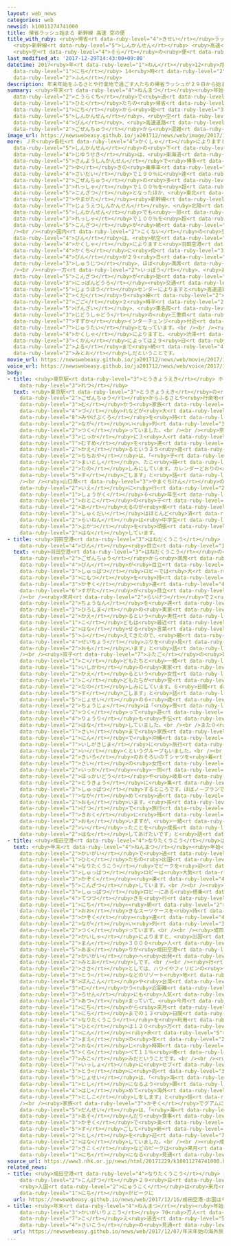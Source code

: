 ```yaml
---
layout: web_news
categories: web
newsid: k10011274741000
title: 帰省ラッシュ始まる 新幹線 高速 空の便
title_with_ruby: <ruby>帰省<rt data-ruby-level="4">きせい</rt></ruby>ラッシュ<ruby>始<rt data-ruby-level="3">はじ</rt></ruby>まる
  <ruby>新幹線<rt data-ruby-level="5">しんかんせん</rt></ruby> <ruby>高速<rt data-ruby-level="3">こうそく</rt></ruby>
  <ruby>空<rt data-ruby-level="4">そら</rt></ruby>の<ruby>便<rt data-ruby-level="4">びん</rt></ruby>
last_modified_at: '2017-12-29T14:43:00+09:00'
datetime: 2017<ruby>年<rt data-ruby-level="1">ねん</rt></ruby>12<ruby>月<rt data-ruby-level="1">がつ</rt></ruby>29<ruby>日<rt
  data-ruby-level="1">にち</rt></ruby> 14<ruby>時<rt data-ruby-level="2">じ</rt></ruby>43<ruby>分<rt
  data-ruby-level="2">ふん</rt></ruby>
description: 年末年始をふるさとや行楽地で過ごす人たちの帰省ラッシュが２９日から始まり、新幹線、空の便、高速道路はいずれも午前中から混雑しています。
summary: <ruby>年末<rt data-ruby-level="4">ねんまつ</rt></ruby><ruby>年始<rt data-ruby-level="3">ねんし</rt></ruby>をふるさとや<ruby>行楽地<rt
  data-ruby-level="2">こうらくち</rt></ruby>で<ruby>過<rt data-ruby-level="5">す</rt></ruby>ごす<ruby>人<rt
  data-ruby-level="1">ひと</rt></ruby>たちの<ruby>帰省<rt data-ruby-level="4">きせい</rt></ruby>ラッシュが２９<ruby>日<rt
  data-ruby-level="1">にち</rt></ruby>から<ruby>始<rt data-ruby-level="3">はじ</rt></ruby>まり、<ruby>新幹線<rt
  data-ruby-level="5">しんかんせん</rt></ruby>、<ruby>空<rt data-ruby-level="4">そら</rt></ruby>の<ruby>便<rt
  data-ruby-level="4">びん</rt></ruby>、<ruby>高速道路<rt data-ruby-level="3">こうそくどうろ</rt></ruby>はいずれも<ruby>午前中<rt
  data-ruby-level="2">ごぜんちゅう</rt></ruby>から<ruby>混雑<rt data-ruby-level="5">こんざつ</rt></ruby>しています。
image_url: https://newswebeasy.github.io/ja201712/news/web/image/2017/12/29/K10011274741_1712290935_1712290936_01_03.jpg
more: ＪＲ<ruby>各社<rt data-ruby-level="4">かくしゃ</rt></ruby>によりますと、<ruby>各<rt data-ruby-level="4">かく</rt></ruby><ruby>新幹線<rt
  data-ruby-level="5">しんかんせん</rt></ruby>の<ruby>下<rt data-ruby-level="1">くだ</rt></ruby>りの<ruby>自由席<rt
  data-ruby-level="4">じゆうせき</rt></ruby>は、<ruby>東海道<rt data-ruby-level="2">とうかいどう</rt></ruby>・<ruby>山陽新幹線<rt
  data-ruby-level="5">さんようしんかんせん</rt></ruby>で<ruby>博多<rt data-ruby-level="8">はかた</rt></ruby><ruby>行<rt
  data-ruby-level="2">ゆ</rt></ruby>きの<ruby>乗車率<rt data-ruby-level="5">じょうしゃりつ</rt></ruby>が<ruby>最大<rt
  data-ruby-level="4">さいだい</rt></ruby>で１９０％に<ruby>達<rt data-ruby-level="4">たっ</rt></ruby>するなど、<ruby>午前中<rt
  data-ruby-level="2">ごぜんちゅう</rt></ruby>の<ruby>多<rt data-ruby-level="2">おお</rt></ruby>くの<ruby>列車<rt
  data-ruby-level="3">れっしゃ</rt></ruby>で１００％を<ruby>超<rt data-ruby-level="7">こ</rt></ruby>える<ruby>混雑<rt
  data-ruby-level="5">こんざつ</rt></ruby>となったほか、<ruby>東北<rt data-ruby-level="2">とうほく</rt></ruby>・<ruby>山形<rt
  data-ruby-level="2">やまがた</rt></ruby><ruby>新幹線<rt data-ruby-level="5">しんかんせん</rt></ruby>や<ruby>上越新幹線<rt
  data-ruby-level="7">じょうえつしんかんせん</rt></ruby>、<ruby>北陸<rt data-ruby-level="4">ほくりく</rt></ruby><ruby>新幹線<rt
  data-ruby-level="5">しんかんせん</rt></ruby>でも<ruby>一部<rt data-ruby-level="3">いちぶ</rt></ruby>の<ruby>列車<rt
  data-ruby-level="3">れっしゃ</rt></ruby>で１００％を<ruby>超<rt data-ruby-level="7">こ</rt></ruby>えるなど<ruby>混雑<rt
  data-ruby-level="5">こんざつ</rt></ruby>が<ruby>続<rt data-ruby-level="4">つづ</rt></ruby>いています。<br
  /><br /><ruby>国内<rt data-ruby-level="2">こくない</rt></ruby>の<ruby>空<rt data-ruby-level="4">そら</rt></ruby>の<ruby>便<rt
  data-ruby-level="4">びん</rt></ruby>は、<ruby>航空<rt data-ruby-level="4">こうくう</rt></ruby><ruby>各社<rt
  data-ruby-level="4">かくしゃ</rt></ruby>によりますと<ruby>羽田空港<rt data-ruby-level="3">はねだくうこう</rt></ruby>から<ruby>各地<rt
  data-ruby-level="4">かくち</rt></ruby>に<ruby>向<rt data-ruby-level="3">む</rt></ruby>かう<ruby>便<rt
  data-ruby-level="4">びん</rt></ruby>が２９<ruby>日<rt data-ruby-level="1">にち</rt></ruby>は<ruby>終日<rt
  data-ruby-level="3">しゅうじつ</rt></ruby>、ほぼ<ruby>満席<rt data-ruby-level="4">まんせき</rt></ruby>となっています。<br
  /><br /><ruby>一方<rt data-ruby-level="2">いっぽう</rt></ruby>、<ruby>高速道路<rt data-ruby-level="3">こうそくどうろ</rt></ruby>でも<ruby>混雑<rt
  data-ruby-level="5">こんざつ</rt></ruby>が<ruby>始<rt data-ruby-level="3">はじ</rt></ruby>まっていて、<ruby>日本道路<rt
  data-ruby-level="3">にっぽんどうろ</rt></ruby><ruby>交通<rt data-ruby-level="2">こうつう</rt></ruby><ruby>情報<rt
  data-ruby-level="5">じょうほう</rt></ruby>センターによりますと<ruby>高速道路<rt data-ruby-level="3">こうそくどうろ</rt></ruby>の<ruby>下<rt
  data-ruby-level="2">くだ</rt></ruby>り<ruby>線<rt data-ruby-level="2">せん</rt></ruby>では、<ruby>午後<rt
  data-ruby-level="2">ごご</rt></ruby>２<ruby>時半<rt data-ruby-level="2">じはん</rt></ruby><ruby>現在<rt
  data-ruby-level="5">げんざい</rt></ruby>、<ruby>東名阪<rt data-ruby-level="7">ひがしめいはん</rt></ruby><ruby>自動車道<rt
  data-ruby-level="3">じどうしゃどう</rt></ruby>の<ruby>三重県<rt data-ruby-level="7">みえけん</rt></ruby>の<ruby>鈴鹿<rt
  data-ruby-level="7">すずか</rt></ruby>インターチェンジ<ruby>付近<rt data-ruby-level="4">ふきん</rt></ruby>で１２キロの<ruby>渋滞<rt
  data-ruby-level="7">じゅうたい</rt></ruby>となっています。<br /><br /><ruby>高速道路<rt data-ruby-level="3">こうそくどうろ</rt></ruby><ruby>各社<rt
  data-ruby-level="4">かくしゃ</rt></ruby>によりますと、<ruby>渋滞<rt data-ruby-level="7">じゅうたい</rt></ruby>は<ruby>区間<rt
  data-ruby-level="3">くかん</rt></ruby>によっては２９<ruby>日<rt data-ruby-level="1">にち</rt></ruby><ruby>夜<rt
  data-ruby-level="2">よる</rt></ruby>まで<ruby>続<rt data-ruby-level="4">つづ</rt></ruby>く<ruby>見通<rt
  data-ruby-level="2">みとお</rt></ruby>しだということです。
movie_url: https://newswebeasy.github.io/ja201712/news/web/movie/2017/12/29/k10011274741_201712291310_201712291311.mp4
voice_url: https://newswebeasy.github.io/ja201712/news/web/voice/2017/12/29/k10011274741_201712291310_201712291311.mp3
body:
- title: <ruby>東京駅<rt data-ruby-level="3">とうきょうえき</rt></ruby> ホームに<ruby>長<rt data-ruby-level="2">なが</rt></ruby>い<ruby>列<rt
    data-ruby-level="3">れつ</rt></ruby>
  text: <ruby>東京駅<rt data-ruby-level="3">とうきょうえき</rt></ruby>の<ruby>東海道新幹線<rt data-ruby-level="5">とうかいどうしんかんせん</rt></ruby>のホームでは、<ruby>午前中<rt
    data-ruby-level="2">ごぜんちゅう</rt></ruby>からふるさとや<ruby>行楽地<rt data-ruby-level="2">こうらくち</rt></ruby>に<ruby>向<rt
    data-ruby-level="3">む</rt></ruby>かう<ruby>家族<rt data-ruby-level="3">かぞく</rt></ruby><ruby>連<rt
    data-ruby-level="4">づ</rt></ruby>れなどが<ruby>大<rt data-ruby-level="1">おお</rt></ruby>きなキャリーバッグやお<ruby>土産袋<rt
    data-ruby-level="8">みやげぶくろ</rt></ruby>を<ruby>持<rt data-ruby-level="3">も</rt></ruby>って<ruby>長<rt
    data-ruby-level="2">なが</rt></ruby>い<ruby>列<rt data-ruby-level="3">れつ</rt></ruby>を<ruby>作<rt
    data-ruby-level="2">つく</rt></ruby>っていました。<br /><br /><ruby>奈良県<rt data-ruby-level="8">ならけん</rt></ruby>の<ruby>実家<rt
    data-ruby-level="3">じっか</rt></ruby>に３<ruby>人<rt data-ruby-level="1">にん</rt></ruby>の<ruby>娘<rt
    data-ruby-level="7">むすめ</rt></ruby>を<ruby>連<rt data-ruby-level="4">つ</rt></ruby>れて<ruby>帰<rt
    data-ruby-level="2">かえ</rt></ruby>るという３５<ruby>歳<rt data-ruby-level="7">さい</rt></ruby>の<ruby>父親<rt
    data-ruby-level="2">ちちおや</rt></ruby>は、「<ruby>子<rt data-ruby-level="1">こ</rt></ruby>どもたちは<ruby>毎年<rt
    data-ruby-level="2">まいとし</rt></ruby>、たこ<ruby>揚<rt data-ruby-level="7">あ</rt></ruby>げをするのを<ruby>楽<rt
    data-ruby-level="2">たの</rt></ruby>しみにしています。カレンダーどおりの<ruby>休<rt data-ruby-level="1">やす</rt></ruby>みなので、ゆくっりと<ruby>過<rt
    data-ruby-level="5">す</rt></ruby>ごします」と<ruby>話<rt data-ruby-level="2">はな</rt></ruby>していました。<br
    /><br /><ruby>山口県<rt data-ruby-level="3">やまぐちけん</rt></ruby>の<ruby>祖父<rt data-ruby-level="5">そふ</rt></ruby>の<ruby>家<rt
    data-ruby-level="2">いえ</rt></ruby>に<ruby>行<rt data-ruby-level="2">い</rt></ruby>くという<ruby>小学<rt
    data-ruby-level="1">しょうがく</rt></ruby>６<ruby>年生<rt data-ruby-level="1">ねんせい</rt></ruby>の<ruby>男<rt
    data-ruby-level="1">おとこ</rt></ruby>の<ruby>子<rt data-ruby-level="1">こ</rt></ruby>は、「おじいちゃんたちと<ruby>会<rt
    data-ruby-level="2">あ</rt></ruby>えるのが<ruby>楽<rt data-ruby-level="2">たの</rt></ruby>しみです。きのうまでに<ruby>宿題<rt
    data-ruby-level="3">しゅくだい</rt></ruby>はほとんど<ruby>済<rt data-ruby-level="6">す</rt></ruby>ませました。<ruby>来年<rt
    data-ruby-level="2">らいねん</rt></ruby>は<ruby>中学生<rt data-ruby-level="1">ちゅうがくせい</rt></ruby>になるので、<ruby>部活<rt
    data-ruby-level="3">ぶかつ</rt></ruby>を<ruby>頑張<rt data-ruby-level="7">がんば</rt></ruby>りたいです」と<ruby>話<rt
    data-ruby-level="2">はな</rt></ruby>しています。
- title: <ruby>羽田空港<rt data-ruby-level="3">はねだくうこう</rt></ruby> <ruby>満席<rt data-ruby-level="4">まんせき</rt></ruby>の<ruby>便<rt
    data-ruby-level="4">びん</rt></ruby><ruby>目立<rt data-ruby-level="1">めだ</rt></ruby>つ
  text: <ruby>羽田空港<rt data-ruby-level="3">はねだくうこう</rt></ruby>の<ruby>国内線<rt data-ruby-level="2">こくないせん</rt></ruby>は<ruby>午前中<rt
    data-ruby-level="2">ごぜんちゅう</rt></ruby>から<ruby>満席<rt data-ruby-level="4">まんせき</rt></ruby>の<ruby>便<rt
    data-ruby-level="4">びん</rt></ruby>が<ruby>目立<rt data-ruby-level="1">めだ</rt></ruby>ち、<ruby>出発<rt
    data-ruby-level="3">しゅっぱつ</rt></ruby>ロビーでは<ruby>大<rt data-ruby-level="1">おお</rt></ruby>きな<ruby>荷物<rt
    data-ruby-level="3">にもつ</rt></ruby>を<ruby>持<rt data-ruby-level="3">も</rt></ruby>った<ruby>家族<rt
    data-ruby-level="3">かぞく</rt></ruby><ruby>連<rt data-ruby-level="4">づ</rt></ruby>れなどの<ruby>姿<rt
    data-ruby-level="6">すがた</rt></ruby>が<ruby>目立<rt data-ruby-level="1">めだ</rt></ruby>ちました。<br
    /><br /><ruby>来月<rt data-ruby-level="2">らいげつ</rt></ruby>で２<ruby>歳<rt data-ruby-level="7">さい</rt></ruby>になる<ruby>長男<rt
    data-ruby-level="2">ちょうなん</rt></ruby>を<ruby>連<rt data-ruby-level="4">つ</rt></ruby>れて<ruby>広島<rt
    data-ruby-level="3">ひろしま</rt></ruby>の<ruby>実家<rt data-ruby-level="3">じっか</rt></ruby>に<ruby>帰<rt
    data-ruby-level="2">かえ</rt></ruby>るという<ruby>男性<rt data-ruby-level="5">だんせい</rt></ruby>は、「<ruby>子<rt
    data-ruby-level="1">こ</rt></ruby>どもは<ruby>最近<rt data-ruby-level="4">さいきん</rt></ruby><ruby>話<rt
    data-ruby-level="2">はな</rt></ruby>せる<ruby>言葉<rt data-ruby-level="3">ことば</rt></ruby>が<ruby>増<rt
    data-ruby-level="5">ふ</rt></ruby>えてきたので、<ruby>親<rt data-ruby-level="2">おや</rt></ruby>に<ruby>成長<rt
    data-ruby-level="4">せいちょう</rt></ruby>ぶりを<ruby>見<rt data-ruby-level="1">み</rt></ruby>せたいと<ruby>思<rt
    data-ruby-level="2">おも</rt></ruby>います」と<ruby>話<rt data-ruby-level="2">はな</rt></ruby>していました。<br
    /><br /><ruby>双子<rt data-ruby-level="7">ふたご</rt></ruby>の<ruby>妹<rt data-ruby-level="2">いもうと</rt></ruby>や<ruby>子<rt
    data-ruby-level="1">こ</rt></ruby>どもたちと<ruby>一緒<rt data-ruby-level="7">いっしょ</rt></ruby>に<ruby>石川<rt
    data-ruby-level="1">いしかわ</rt></ruby>の<ruby>実家<rt data-ruby-level="3">じっか</rt></ruby>に<ruby>帰<rt
    data-ruby-level="2">かえ</rt></ruby>るという<ruby>女性<rt data-ruby-level="5">じょせい</rt></ruby>は、「<ruby>子<rt
    data-ruby-level="1">こ</rt></ruby>どもたちが<ruby>雪<rt data-ruby-level="2">ゆき</rt></ruby>を<ruby>楽<rt
    data-ruby-level="2">たの</rt></ruby>しみにしています。６<ruby>日間<rt data-ruby-level="2">にちかん</rt></ruby>、ゆっくり<ruby>過<rt
    data-ruby-level="5">す</rt></ruby>ごします」と<ruby>話<rt data-ruby-level="2">はな</rt></ruby>し、この<ruby>女性<rt
    data-ruby-level="5">じょせい</rt></ruby>の６<ruby>歳<rt data-ruby-level="7">さい</rt></ruby>の<ruby>長女<rt
    data-ruby-level="2">ちょうじょ</rt></ruby>は「<ruby>雪<rt data-ruby-level="2">ゆき</rt></ruby>だるまを<ruby>作<rt
    data-ruby-level="2">つく</rt></ruby>って<ruby>遊<rt data-ruby-level="3">あそ</rt></ruby>びたいです。おばあちゃんのお<ruby>料理<rt
    data-ruby-level="4">りょうり</rt></ruby>も<ruby>手伝<rt data-ruby-level="8">てつだ</rt></ruby>いたいです」と<ruby>話<rt
    data-ruby-level="2">はな</rt></ruby>していました。<br /><br />また０<ruby>歳<rt data-ruby-level="7">さい</rt></ruby>から８４<ruby>歳<rt
    data-ruby-level="7">さい</rt></ruby>まで<ruby>家族<rt data-ruby-level="3">かぞく</rt></ruby>１５<ruby>人<rt
    data-ruby-level="1">にん</rt></ruby>で<ruby>沖縄<rt data-ruby-level="7">おきなわ</rt></ruby>の<ruby>石垣島<rt
    data-ruby-level="7">いしがきじま</rt></ruby>に<ruby>旅行<rt data-ruby-level="3">りょこう</rt></ruby>に<ruby>行<rt
    data-ruby-level="2">い</rt></ruby>くというグループもいました。<br /><br />はぐれないように<ruby>黄色<rt
    data-ruby-level="2">きいろ</rt></ruby>のおそろいのＴシャツを<ruby>着<rt data-ruby-level="3">き</rt></ruby>てきたということで、５５<ruby>歳<rt
    data-ruby-level="7">さい</rt></ruby>の<ruby>女性<rt data-ruby-level="5">じょせい</rt></ruby>は「<ruby>一家<rt
    data-ruby-level="2">いっか</rt></ruby><ruby>一同<rt data-ruby-level="2">いちどう</rt></ruby>、<ruby>北海道<rt
    data-ruby-level="2">ほっかいどう</rt></ruby>や<ruby>岐阜<rt data-ruby-level="7">ぎふ</rt></ruby>から<ruby>東京<rt
    data-ruby-level="2">とうきょう</rt></ruby>に<ruby>集<rt data-ruby-level="3">あつ</rt></ruby>まって<ruby>出発<rt
    data-ruby-level="3">しゅっぱつ</rt></ruby>するところです。ほぼノープランですが、きれいな<ruby>海<rt data-ruby-level="2">うみ</rt></ruby>でも<ruby>眺<rt
    data-ruby-level="7">なが</rt></ruby>めて<ruby>過<rt data-ruby-level="5">す</rt></ruby>ごしたいと<ruby>思<rt
    data-ruby-level="2">おも</rt></ruby>います。<ruby>孫<rt data-ruby-level="4">まご</rt></ruby>は３か<ruby>月<rt
    data-ruby-level="1">げつ</rt></ruby>で<ruby>旅行<rt data-ruby-level="3">りょこう</rt></ruby>は<ruby>記憶<rt
    data-ruby-level="7">きおく</rt></ruby>に<ruby>残<rt data-ruby-level="4">のこ</rt></ruby>らないと<ruby>思<rt
    data-ruby-level="2">おも</rt></ruby>いますが、<ruby>一緒<rt data-ruby-level="7">いっしょ</rt></ruby>に<ruby>行<rt
    data-ruby-level="2">い</rt></ruby>ったことを<ruby>成長<rt data-ruby-level="4">せいちょう</rt></ruby>してから<ruby>話<rt
    data-ruby-level="2">はな</rt></ruby>してあげたいです」と<ruby>話<rt data-ruby-level="2">はな</rt></ruby>していました。
- title: <ruby>成田空港<rt data-ruby-level="4">なりたくうこう</rt></ruby>は<ruby>出国<rt data-ruby-level="2">しゅっこく</rt></ruby>ラッシュ
  text: <ruby>年末<rt data-ruby-level="4">ねんまつ</rt></ruby><ruby>年始<rt data-ruby-level="3">ねんし</rt></ruby>を<ruby>海外<rt
    data-ruby-level="2">かいがい</rt></ruby>で<ruby>過<rt data-ruby-level="5">す</rt></ruby>ごす<ruby>人<rt
    data-ruby-level="1">ひと</rt></ruby>たちの<ruby>出国<rt data-ruby-level="2">しゅっこく</rt></ruby>ラッシュが<ruby>成田空港<rt
    data-ruby-level="4">なりたくうこう</rt></ruby>でピークを<ruby>迎<rt data-ruby-level="7">むか</rt></ruby>え、<ruby>出発<rt
    data-ruby-level="3">しゅっぱつ</rt></ruby>ロビーは<ruby>大勢<rt data-ruby-level="5">おおぜい</rt></ruby>の<ruby>家族<rt
    data-ruby-level="3">かぞく</rt></ruby><ruby>連<rt data-ruby-level="4">づ</rt></ruby>れなどで<ruby>混雑<rt
    data-ruby-level="5">こんざつ</rt></ruby>しています。<br /><br /><ruby>成田空港<rt data-ruby-level="4">なりたくうこう</rt></ruby>の<ruby>出発<rt
    data-ruby-level="3">しゅっぱつ</rt></ruby>ロビーにある<ruby>搭乗<rt data-ruby-level="7">とうじょう</rt></ruby><ruby>手続<rt
    data-ruby-level="4">てつづ</rt></ruby>きを<ruby>行<rt data-ruby-level="2">おこな</rt></ruby>うカウンターでは、２９<ruby>日<rt
    data-ruby-level="1">にち</rt></ruby><ruby>朝<rt data-ruby-level="2">あさ</rt></ruby>から<ruby>大<rt
    data-ruby-level="1">おお</rt></ruby>きなスーツケースを<ruby>持<rt data-ruby-level="3">も</rt></ruby>った<ruby>家族<rt
    data-ruby-level="3">かぞく</rt></ruby><ruby>連<rt data-ruby-level="4">づ</rt></ruby>れなどが<ruby>長<rt
    data-ruby-level="2">なが</rt></ruby>い<ruby>列<rt data-ruby-level="3">れつ</rt></ruby>を<ruby>作<rt
    data-ruby-level="2">つく</rt></ruby>っています。<br /><br /><ruby>成田空港<rt data-ruby-level="4">なりたくうこう</rt></ruby><ruby>会社<rt
    data-ruby-level="2">かいしゃ</rt></ruby>によりますと、<ruby>出国<rt data-ruby-level="2">しゅっこく</rt></ruby>のピークとなるきょうは、５<ruby>万<rt
    data-ruby-level="2">まん</rt></ruby>３０００<ruby>人<rt data-ruby-level="1">にん</rt></ruby><ruby>余<rt
    data-ruby-level="5">あま</rt></ruby>りが<ruby>成田空港<rt data-ruby-level="4">なりたくうこう</rt></ruby>から<ruby>海外<rt
    data-ruby-level="2">かいがい</rt></ruby>へ<ruby>出発<rt data-ruby-level="3">しゅっぱつ</rt></ruby>する<ruby>見通<rt
    data-ruby-level="2">みとお</rt></ruby>しです。<br /><br /><ruby>行<rt data-ruby-level="2">い</rt></ruby>き<ruby>先<rt
    data-ruby-level="2">さき</rt></ruby>としては、ハワイやフィリピンの<ruby>セブ<rt data-ruby-level="3">せぶ</rt></ruby><ruby>島<rt
    data-ruby-level="3">とう</rt></ruby>などのリゾート<ruby>地<rt data-ruby-level="2">ち</rt></ruby>のほか、<ruby>香港<rt
    data-ruby-level="8">ほんこん</rt></ruby>や<ruby>台湾<rt data-ruby-level="7">たいわん</rt></ruby>に<ruby>向<rt
    data-ruby-level="3">む</rt></ruby>かう<ruby>近距離<rt data-ruby-level="7">きんきょり</rt></ruby><ruby>路線<rt
    data-ruby-level="3">ろせん</rt></ruby>にも<ruby>人気<rt data-ruby-level="1">にんき</rt></ruby>が<ruby>集<rt
    data-ruby-level="3">あつ</rt></ruby>まっていて、<ruby>今月<rt data-ruby-level="2">こんげつ</rt></ruby>２２<ruby>日<rt
    data-ruby-level="1">にち</rt></ruby>から<ruby>来月<rt data-ruby-level="2">らいげつ</rt></ruby>３<ruby>日<rt
    data-ruby-level="1">にち</rt></ruby>までの１３<ruby>日間<rt data-ruby-level="2">にちかん</rt></ruby>に<ruby>成田空港<rt
    data-ruby-level="4">なりたくうこう</rt></ruby>を<ruby>利用<rt data-ruby-level="4">りよう</rt></ruby>する<ruby>人<rt
    data-ruby-level="1">ひと</rt></ruby>は１２０<ruby>万<rt data-ruby-level="2">まん</rt></ruby>４０００<ruby>人<rt
    data-ruby-level="1">にん</rt></ruby><ruby>余<rt data-ruby-level="5">あま</rt></ruby>りと<ruby>前<rt
    data-ruby-level="2">まえ</rt></ruby>の<ruby>年<rt data-ruby-level="2">とし</rt></ruby>の<ruby>同<rt
    data-ruby-level="2">おな</rt></ruby>じ<ruby>時期<rt data-ruby-level="3">じき</rt></ruby>と<ruby>比<rt
    data-ruby-level="5">くら</rt></ruby>べて１１％<ruby>増<rt data-ruby-level="5">ふ</rt></ruby>える<ruby>見込<rt
    data-ruby-level="7">みこ</rt></ruby>みだということです。<br /><br /><ruby>友人<rt data-ruby-level="2">ゆうじん</rt></ruby>と<ruby>一緒<rt
    data-ruby-level="7">いっしょ</rt></ruby>に<ruby>セブ<rt data-ruby-level="3">せぶ</rt></ruby><ruby>島<rt
    data-ruby-level="3">とう</rt></ruby>に<ruby>向<rt data-ruby-level="3">む</rt></ruby>かう<ruby>女性<rt
    data-ruby-level="5">じょせい</rt></ruby>は、「<ruby>海<rt data-ruby-level="2">うみ</rt></ruby>がきれいなので、マリンスポーツをしてリフレッシュしたい。よい<ruby>年<rt
    data-ruby-level="1">とし</rt></ruby>になるよう<ruby>願<rt data-ruby-level="4">ねが</rt></ruby>いながら<ruby>初<rt
    data-ruby-level="4">はじ</rt></ruby>めて<ruby>海外<rt data-ruby-level="2">かいがい</rt></ruby>で<ruby>年越<rt
    data-ruby-level="7">としこ</rt></ruby>しをします」と<ruby>話<rt data-ruby-level="2">はな</rt></ruby>していました。<br
    /><br /><ruby>家族<rt data-ruby-level="3">かぞく</rt></ruby>でグアムに<ruby>行<rt data-ruby-level="2">い</rt></ruby>く<ruby>男性<rt
    data-ruby-level="5">だんせい</rt></ruby>は、「<ruby>海<rt data-ruby-level="2">うみ</rt></ruby>で<ruby>遊<rt
    data-ruby-level="3">あそ</rt></ruby>んだり<ruby>食事<rt data-ruby-level="3">しょくじ</rt></ruby>をしたりしてゆっくりします。<ruby>家族<rt
    data-ruby-level="3">かぞく</rt></ruby>で<ruby>楽<rt data-ruby-level="2">たの</rt></ruby>しく<ruby>過<rt
    data-ruby-level="5">す</rt></ruby>ごして<ruby>新<rt data-ruby-level="2">あたら</rt></ruby>しい<ruby>年<rt
    data-ruby-level="2">とし</rt></ruby>を<ruby>迎<rt data-ruby-level="7">むか</rt></ruby>えたい」と<ruby>話<rt
    data-ruby-level="2">はな</rt></ruby>していました。<br /><br /><ruby>成田空港<rt data-ruby-level="4">なりたくうこう</rt></ruby>の<ruby>帰国<rt
    data-ruby-level="2">きこく</rt></ruby>などのピークは<ruby>来月<rt data-ruby-level="2">らいげつ</rt></ruby>３<ruby>日<rt
    data-ruby-level="1">にち</rt></ruby>になる<ruby>見通<rt data-ruby-level="2">みとお</rt></ruby>しです。
source_url: https://www3.nhk.or.jp/news/html/20171229/k10011274741000.html
related_news:
- title: <ruby>成田空港<rt data-ruby-level="4">なりたくうこう</rt></ruby> <ruby>出国<rt data-ruby-level="2">しゅっこく</rt></ruby>は<ruby>今月<rt
    data-ruby-level="2">こんげつ</rt></ruby>２９<ruby>日<rt data-ruby-level="1">にち</rt></ruby>
    <ruby>入国<rt data-ruby-level="2">にゅうこく</rt></ruby>は<ruby>来月<rt data-ruby-level="2">らいげつ</rt></ruby>３<ruby>日<rt
    data-ruby-level="1">にち</rt></ruby>がピークに
  url: https://newswebeasy.github.io/news/web/2017/12/16/成田空港-出国は今月29日-入国は来月3日がピークに
- title: <ruby>年末<rt data-ruby-level="4">ねんまつ</rt></ruby><ruby>年始<rt data-ruby-level="3">ねんし</rt></ruby>の<ruby>海外旅行<rt
    data-ruby-level="3">かいがいりょこう</rt></ruby> 70<ruby>万人<rt data-ruby-level="2">まんにん</rt></ruby><ruby>超<rt
    data-ruby-level="7">こ</rt></ruby>え<ruby>過去<rt data-ruby-level="5">かこ</rt></ruby><ruby>最高<rt
    data-ruby-level="4">さいこう</rt></ruby>の<ruby>見通<rt data-ruby-level="2">みとお</rt></ruby>し
  url: https://newswebeasy.github.io/news/web/2017/12/07/年末年始の海外旅行-70万人超え過去最高の見通し
...
```

